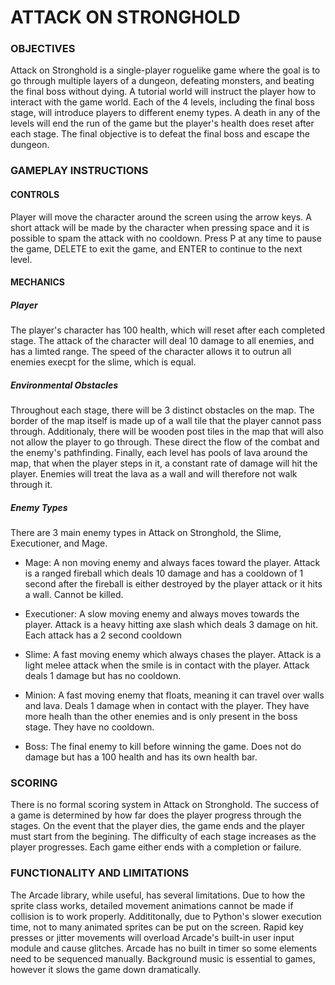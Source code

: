 # ATTACK ON STRONGHOLD

### OBJECTIVES
Attack on Stronghold is a single-player roguelike game where the goal is to go through multiple layers of a dungeon, defeating monsters, and beating the final boss without dying. A tutorial world will instruct the player how to interact with the game world. Each of the 4 levels, including the final boss stage, will introduce players to different enemy types.  A death in any of the levels will end the run of the game but the player's health does reset after each stage. The final objective is to defeat the final boss and escape the dungeon. 


### GAMEPLAY INSTRUCTIONS

#### CONTROLS
Player will move the character around the screen using the arrow keys. A short attack will be made by the character when pressing space and it is possible to spam the attack with no cooldown. Press P at any time to pause the game, DELETE to exit the game, and ENTER to continue to the next level. 

#### MECHANICS

##### Player
The player's character has 100 health, which will reset after each completed stage. The attack of the character will deal 10 damage to all enemies, and has a limted range. The speed of the character allows it to outrun all enemies execpt for the slime, which is equal. 

##### Environmental Obstacles
Throughout each stage, there will be 3 distinct obstacles on the map. The border of the map itself is made up of a wall tile that the player cannot pass through. Additionaly, there will be wooden post tiles in the map that will also not allow the player to go through. These direct the flow of the combat and the enemy's pathfinding. Finally, each level has pools of lava around the map, that when the player steps in it, a constant rate of damage will hit the player. Enemies will treat the lava as a wall and will therefore not walk through it.

##### Enemy Types
There are 3 main enemy types in Attack on Stronghold, the Slime, Executioner, and Mage.

* Mage: A non moving enemy and always faces toward the player. Attack is a ranged fireball which deals 10 damage and has a cooldown of 1 second after the fireball is either destroyed by the player attack or it hits a wall. Cannot be killed.

* Executioner: A slow moving enemy and always moves towards the player. Attack is a heavy hitting axe slash which deals 3 damage on hit. Each attack has a 2 second cooldown

* Slime: A fast moving enemy which always chases the player. Attack is a light melee attack when the smile is in contact with the player. Attack deals 1 damage but has no cooldown.

* Minion: A fast moving enemy that floats, meaning it can travel over walls and lava. Deals 1 damage when in contact with the player. They have more healh than the other enemies and is only present in the boss stage. They have no cooldown. 

* Boss: The final enemy to kill before winning the game. Does not do damage but has a 100 health and has its own health bar. 


### SCORING
There is no formal scoring system in Attack on Stronghold. The success of a game is determined by how far does the player progress through the stages. On the event that the player dies, the game ends and the player must start from the begining. The difficulty of each stage increases as the player progresses. Each game either ends with a completion or failure. 


### FUNCTIONALITY AND LIMITATIONS
The Arcade library, while useful, has several limitations. Due to how the sprite class works, detailed movement animations cannot be made if collision is to work properly. Addititonally, due to Python's slower execution time, not to many animated sprites can be put on the screen. Rapid key presses or jitter movements will overload Arcade's built-in user input module and cause glitches. Arcade has no built in timer so some elements need to be sequenced manually. Background music is essential to games, however it slows the game down dramatically. 
